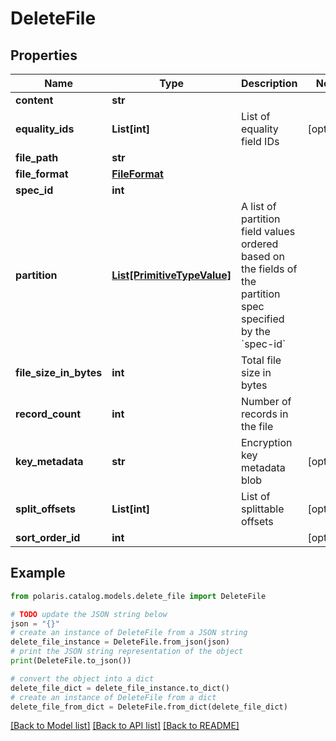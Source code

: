 <!--

 Licensed to the Apache Software Foundation (ASF) under one
 or more contributor license agreements.  See the NOTICE file
 distributed with this work for additional information
 regarding copyright ownership.  The ASF licenses this file
 to you under the Apache License, Version 2.0 (the
 "License"); you may not use this file except in compliance
 with the License.  You may obtain a copy of the License at

   http://www.apache.org/licenses/LICENSE-2.0

 Unless required by applicable law or agreed to in writing,
 software distributed under the License is distributed on an
 "AS IS" BASIS, WITHOUT WARRANTIES OR CONDITIONS OF ANY
 KIND, either express or implied.  See the License for the
 specific language governing permissions and limitations
 under the License.

-->
# DeleteFile


## Properties

Name | Type | Description | Notes
------------ | ------------- | ------------- | -------------
**content** | **str** |  | 
**equality_ids** | **List[int]** | List of equality field IDs | [optional] 
**file_path** | **str** |  | 
**file_format** | [**FileFormat**](FileFormat.md) |  | 
**spec_id** | **int** |  | 
**partition** | [**List[PrimitiveTypeValue]**](PrimitiveTypeValue.md) | A list of partition field values ordered based on the fields of the partition spec specified by the &#x60;spec-id&#x60; | 
**file_size_in_bytes** | **int** | Total file size in bytes | 
**record_count** | **int** | Number of records in the file | 
**key_metadata** | **str** | Encryption key metadata blob | [optional] 
**split_offsets** | **List[int]** | List of splittable offsets | [optional] 
**sort_order_id** | **int** |  | [optional] 

## Example

```python
from polaris.catalog.models.delete_file import DeleteFile

# TODO update the JSON string below
json = "{}"
# create an instance of DeleteFile from a JSON string
delete_file_instance = DeleteFile.from_json(json)
# print the JSON string representation of the object
print(DeleteFile.to_json())

# convert the object into a dict
delete_file_dict = delete_file_instance.to_dict()
# create an instance of DeleteFile from a dict
delete_file_from_dict = DeleteFile.from_dict(delete_file_dict)
```
[[Back to Model list]](../README.md#documentation-for-models) [[Back to API list]](../README.md#documentation-for-api-endpoints) [[Back to README]](../README.md)


